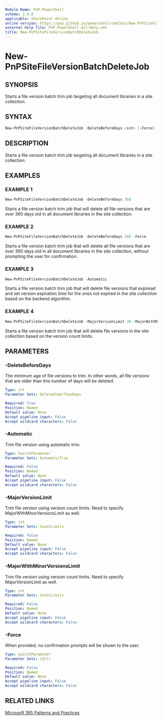 ```yaml
---
Module Name: PnP.PowerShell
schema: 2.0.0
applicable: SharePoint Online
online version: https://pnp.github.io/powershell/cmdlets/New-PnPSiteFileVersionBatchDeleteJob.html
external help file: PnP.PowerShell.dll-Help.xml
title: New-PnPSiteFileVersionBatchDeleteJob
---
```

  
# New-PnPSiteFileVersionBatchDeleteJob

## SYNOPSIS

Starts a file version batch trim job targeting all document libraries in a site collection.

## SYNTAX

```powershell
New-PnPSiteFileVersionBatchDeleteJob -DeleteBeforeDays <int> [-Force]
```

## DESCRIPTION

Starts a file version batch trim job targeting all document libraries in a site collection.

## EXAMPLES

### EXAMPLE 1
```powershell
New-PnPSiteFileVersionBatchDeleteJob -DeleteBeforeDays 360
```

Starts a file version batch trim job that will delete all file versions that are over 360 days old in all document libraries in the site collection.

### EXAMPLE 2
```powershell
New-PnPSiteFileVersionBatchDeleteJob -DeleteBeforeDays 360 -Force
```

Starts a file version batch trim job that will delete all file versions that are over 360 days old in all document libraries in the site collection, without prompting the user for confirmation.

### EXAMPLE 3
```powershell
New-PnPSiteFileVersionBatchDeleteJob -Automatic
```

Starts a file version batch trim job that will delete file versions that expiread and set version expiration time for the ones not expired in the site collection based on the backend algorithm.

### EXAMPLE 4
```powershell
New-PnPSiteFileVersionBatchDeleteJob -MajorVersionLimit 30 -MajorWithMinorVersionsLimit 10
```

Starts a file version batch trim job that will delete file versions in the site collection based on the version count limits.

## PARAMETERS

### -DeleteBeforeDays
The minimum age of file versions to trim. In other words, all file versions that are older than this number of days will be deleted.

```yaml
Type: int
Parameter Sets: DeleteOlderThanDays

Required: True
Position: Named
Default value: None
Accept pipeline input: False
Accept wildcard characters: False
```

### -Automatic
Trim file version using automatic trim.

```yaml
Type: SwitchParameter
Parameter Sets: AutomaticTrim

Required: False
Position: Named
Default value: None
Accept pipeline input: False
Accept wildcard characters: False
```

### -MajorVersionLimit
Trim file version using version count limits. Need to specify MajorWithMinorVersionsLimit as well.

```yaml
Type: int
Parameter Sets: CountLimits

Required: False
Position: Named
Default value: None
Accept pipeline input: False
Accept wildcard characters: False
```

### -MajorWithMinorVersionsLimit
Trim file version using version count limits. Need to specify MajorVersionLimit as well.

```yaml
Type: int
Parameter Sets: CountLimits

Required: False
Position: Named
Default value: None
Accept pipeline input: False
Accept wildcard characters: False
```

### -Force
When provided, no confirmation prompts will be shown to the user.

```yaml
Type: SwitchParameter
Parameter Sets: (All)

Required: False
Position: Named
Default value: None
Accept pipeline input: False
Accept wildcard characters: False
```

## RELATED LINKS

[Microsoft 365 Patterns and Practices](https://aka.ms/m365pnp)
